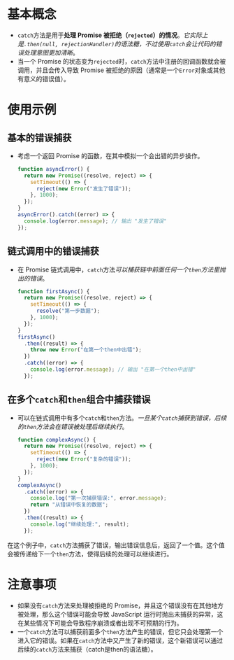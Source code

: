 # 基本概念

- `catch`方法是用于**处理 Promise 被拒绝（`rejected`）的情况**。*它实际上是`.then(null, rejectionHandler)`的语法糖，不过使用`catch`会让代码的错误处理意图更加清晰*。
- 当一个 Promise 的状态变为`rejected`时，`catch`方法中注册的回调函数就会被调用，并且会传入导致 Promise 被拒绝的原因（通常是一个`Error`对象或其他有意义的错误值）。

# 使用示例

## 基本的错误捕获

- 考虑一个返回 Promise 的函数，在其中模拟一个会出错的异步操作。
  ```javascript
  function asyncError() {
    return new Promise((resolve, reject) => {
      setTimeout(() => {
        reject(new Error("发生了错误"));
      }, 1000);
    });
  }
  asyncError().catch((error) => {
    console.log(error.message); // 输出 "发生了错误"
  });
  ```

## 链式调用中的错误捕获

- 在 Promise 链式调用中，`catch`方法*可以捕获链中前面任何一个`then`方法里抛出的错误*。
  ```javascript
  function firstAsync() {
    return new Promise((resolve, reject) => {
      setTimeout(() => {
        resolve("第一步数据");
      }, 1000);
    });
  }
  firstAsync()
    .then((result) => {
      throw new Error("在第一个then中出错");
    })
    .catch((error) => {
      console.log(error.message); // 输出 "在第一个then中出错"
    });
  ```

## 在多个`catch`和`then`组合中捕获错误

- 可以在链式调用中有多个`catch`和`then`方法。*一旦某个`catch`捕获到错误，后续的`then`方法会在错误被处理后继续执行*。
  ```javascript
  function complexAsync() {
    return new Promise((resolve, reject) => {
      setTimeout(() => {
        reject(new Error("复杂的错误"));
      }, 1000);
    });
  }
  complexAsync()
    .catch((error) => {
      console.log("第一次捕获错误:", error.message);
      return "从错误中恢复的数据";
    })
    .then((result) => {
      console.log("继续处理:", result);
    });
  ```
在这个例子中，`catch`方法捕获了错误，输出错误信息后，返回了一个值。这个值会被传递给下一个`then`方法，使得后续的处理可以继续进行。

# 注意事项

- 如果没有`catch`方法来处理被拒绝的 Promise，并且这个错误没有在其他地方被处理，那么这个错误可能会导致 JavaScript 运行时抛出未捕获的异常，这在某些情况下可能会导致程序崩溃或者出现不可预期的行为。
- 一个`catch`方法可以捕获前面多个`then`方法产生的错误，但它只会处理第一个进入它的错误。如果在`catch`方法中又产生了新的错误，这个新错误可以通过后续的`catch`方法来捕获（catch是then的语法糖）。
